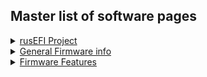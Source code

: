 ## Master list of software pages 

<details><summary><u>rusEFI Project</u></summary>

* [rusEFI Project Overview](rusEFI-project)

</details>


<details><summary><u>General Firmware info</u></summary>

* [Preferred Code Style](Code-Style)
* [Debug Mode](Debug-Mode)
* [Performance Tracing](Developer-Performance-Tracing)
* [Firmware Downloads](Downloads)
* [Feature requests](Feature-Requests-the-Feature-Bounty-Program)
* [Feature ideas](I-have-an-idea)
* [How To DFU](HOWTO-DFU)
* [How To Update Firmware](HOWTO-Update-Firmware)
* [How To Upload a Tune](HOWTO-upload-tune)
* [rusEFI Bundle](rusefi-bundle)

</details>

<details><summary><u>Firmware Features</u></summary>

* See also -> [rusEFI Project Overview](rusEFI-project)
* [FSIO](FSIO)
* [Virtual Simulator](Virtual-simulator)

</details>

